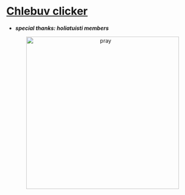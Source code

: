 # __[Chlebuv clicker](http://chlebovy.kundy.cloud/)__

- ***special thanks: holiatuisti members***





<p align="center">
    <img width="400" src="https://i.pinimg.com/564x/bf/3b/38/bf3b389bc0add61309b7cd47aa3b0a45.jpg" alt="pray">
</p>